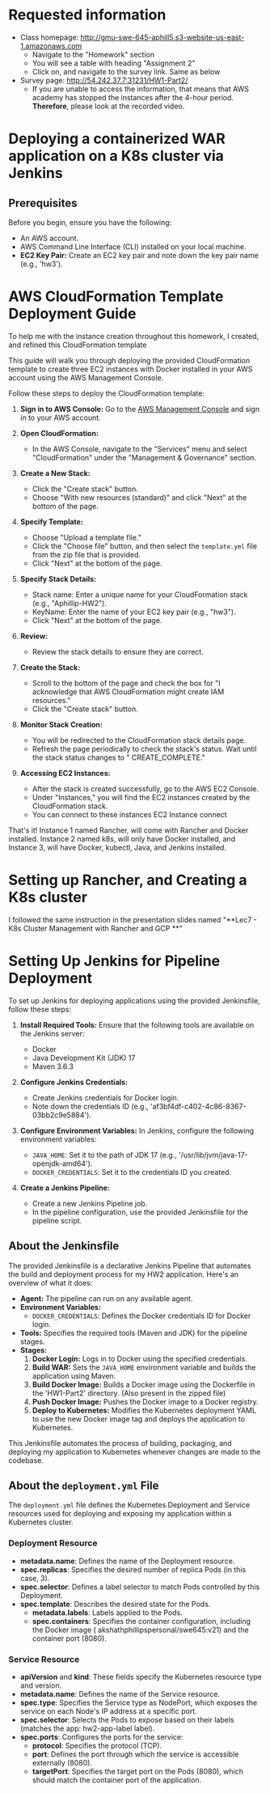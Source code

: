 # Requested information

- Class homepage: http://gmu-swe-645-aphill5.s3-website-us-east-1.amazonaws.com
    - Navigate to the "Homework" section
    - You will see a table with heading "Assignment 2"
    - Click on, and navigate to the survey link. Same as below
- Survey page: http://54.242.37.7:31231/HW1-Part2/
    - If you are unable to access the information, that means that AWS academy has stopped the
      instances after the 4-hour period. **Therefore**, please look at the recorded video.

# Deploying a containerized WAR application on a K8s cluster via Jenkins

## Prerequisites

Before you begin, ensure you have the following:

- An AWS account.
- AWS Command Line Interface (CLI) installed on your local machine.
- **EC2 Key Pair:** Create an EC2 key pair and note down the key pair name (e.g., 'hw3').

# AWS CloudFormation Template Deployment Guide

To help me with the instance creation throughout this homework, I created, and refined
this CloudFormation template

This guide will walk you through deploying the provided CloudFormation template to create three EC2 instances with
Docker installed in your AWS account using the AWS Management Console.

Follow these steps to deploy the CloudFormation template:

1. **Sign in to AWS Console:** Go to the [AWS Management Console](https://aws.amazon.com/console/) and sign in to your
   AWS account.

2. **Open CloudFormation:**
    - In the AWS Console, navigate to the "Services" menu and select "CloudFormation"
      under the "Management & Governance" section.

3. **Create a New Stack:**
    - Click the "Create stack" button.
    - Choose "With new resources (standard)" and click "Next" at the bottom of the page.

4. **Specify Template:**
    - Choose "Upload a template file."
    - Click the "Choose file" button, and then select the `template.yml` file from the zip file that is provided.
    - Click "Next" at the bottom of the page.

5. **Specify Stack Details:**
    - Stack name: Enter a unique name for your CloudFormation stack (e.g., "Aphillip-HW2").
    - KeyName: Enter the name of your EC2 key pair (e.g., "hw3").
    - Click "Next" at the bottom of the page.

6. **Review:**
    - Review the stack details to ensure they are correct.

7. **Create the Stack:**
    - Scroll to the bottom of the page and check the box for "I acknowledge that AWS CloudFormation might create IAM
      resources."
    - Click the "Create stack" button.

8. **Monitor Stack Creation:**
    - You will be redirected to the CloudFormation stack details page.
    - Refresh the page periodically to check the stack's status. Wait until the stack status changes to "
      CREATE_COMPLETE."

9. **Accessing EC2 Instances:**
    - After the stack is created successfully, go to the AWS EC2 Console.
    - Under "Instances," you will find the EC2 instances created by the CloudFormation stack.
    - You can connect to these instances EC2 Instance connect

That's it!
Instance 1 named Rancher, will come with Rancher and Docker installed.
Instance 2 named k8s, will only have Docker installed, and
Instance 3, will have Docker, kubectl, Java, and Jenkins installed.

# Setting up Rancher, and Creating a K8s cluster

I followed the same instruction in the presentation slides named "**Lec7 - K8s Cluster Management with Rancher and GCP
**"

# Setting Up Jenkins for Pipeline Deployment

To set up Jenkins for deploying applications using the provided Jenkinsfile, follow these steps:

1. **Install Required Tools:** Ensure that the following tools are available on the Jenkins server:
    - Docker
    - Java Development Kit (JDK) 17
    - Maven 3.6.3

2. **Configure Jenkins Credentials:**
    - Create Jenkins credentials for Docker login.
    - Note down the credentials ID (e.g., 'af3bf4df-c402-4c86-8367-03bb2c9e5884').

3. **Configure Environment Variables:** In Jenkins, configure the following environment variables:
    - `JAVA_HOME`: Set it to the path of JDK 17 (e.g., '/usr/lib/jvm/java-17-openjdk-amd64').
    - `DOCKER_CREDENTIALS`: Set it to the credentials ID you created.

4. **Create a Jenkins Pipeline:**
    - Create a new Jenkins Pipeline job.
    - In the pipeline configuration, use the provided Jenkinsfile for the pipeline script.

## About the Jenkinsfile

The provided Jenkinsfile is a declarative Jenkins Pipeline that automates the build and deployment process for my HW2
application.
Here's an overview of what it does:

- **Agent:** The pipeline can run on any available agent.
- **Environment Variables:**
    - `DOCKER_CREDENTIALS`: Defines the Docker credentials ID for Docker login.
- **Tools:** Specifies the required tools (Maven and JDK) for the pipeline stages.
- **Stages:**
    1. **Docker Login:** Logs in to Docker using the specified credentials.
    2. **Build WAR:** Sets the `JAVA_HOME` environment variable and builds the application using Maven.
    3. **Build Docker Image:** Builds a Docker image using the Dockerfile in the 'HW1-Part2' directory. (Also present in
       the zipped file)
    4. **Push Docker Image:** Pushes the Docker image to a Docker registry.
    5. **Deploy to Kubernetes:** Modifies the Kubernetes deployment YAML to use the new Docker image tag and deploys the
       application to Kubernetes.

This Jenkinsfile automates the process of building, packaging, and deploying my application to Kubernetes whenever
changes are made to the codebase.

## About the `deployment.yml` File

The `deployment.yml` file defines the Kubernetes Deployment and Service resources used for deploying and exposing my
application within a Kubernetes cluster.

### Deployment Resource

- **metadata.name**: Defines the name of the Deployment resource.
- **spec.replicas**: Specifies the desired number of replica Pods (in this case, 3).
- **spec.selector**: Defines a label selector to match Pods controlled by this Deployment.
- **spec.template**: Describes the desired state for the Pods.
    - **metadata.labels**: Labels applied to the Pods.
    - **spec.containers**: Specifies the container configuration, including the Docker image (
      akshathphillipspersonal/swe645:v21) and the container port (8080).

### Service Resource

- **apiVersion** and **kind**: These fields specify the Kubernetes resource type and version.
- **metadata.name**: Defines the name of the Service resource.
- **spec.type**: Specifies the Service type as NodePort, which exposes the service on each Node's IP address at a
  specific port.
- **spec.selector**: Selects the Pods to expose based on their labels (matches the app: hw2-app-label label).
- **spec.ports**: Configures the ports for the service:
    - **protocol**: Specifies the protocol (TCP).
    - **port**: Defines the port through which the service is accessible externally (8080).
    - **targetPort**: Specifies the target port on the Pods (8080), which should match the container port of the
      application.
